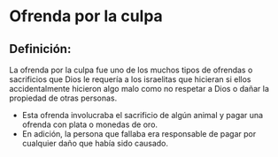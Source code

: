 # Ofrenda por la culpa

## Definición: 

La ofrenda por la culpa fue uno de los muchos tipos de ofrendas o sacrificios que Dios le requería a los israelitas que hicieran si ellos accidentalmente hicieron algo malo como no respetar a Dios o dañar la propiedad de otras personas.

* Esta ofrenda involucraba el sacrificio de algún animal y pagar una ofrenda con plata o monedas de oro.
* En adición, la persona que fallaba era responsable de pagar por cualquier daño que había sido causado.

